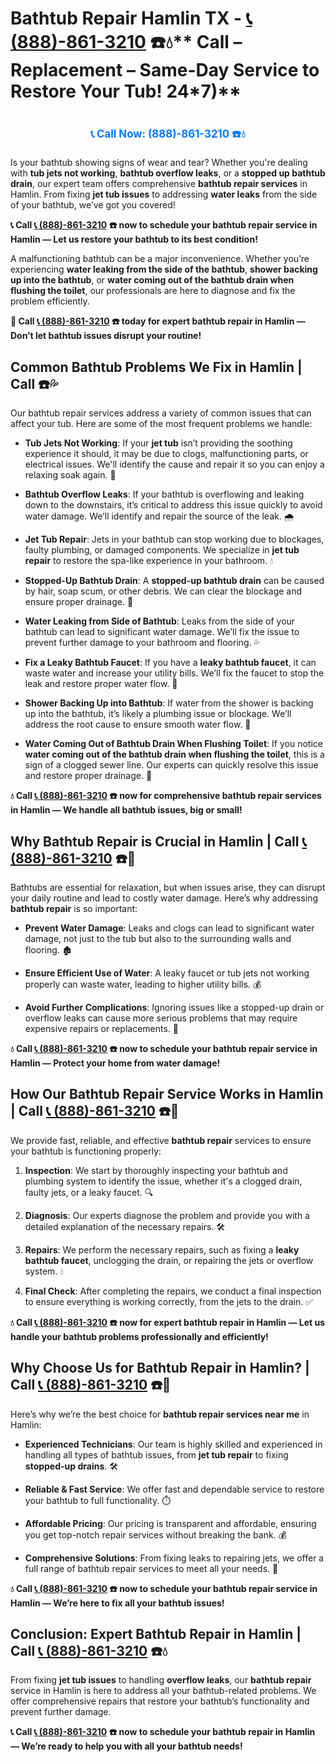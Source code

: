 # Bathtub Repair Hamlin TX - [📞 (888)-861-3210](https://plumbing-texas-3210.netlify.app) ☎️💧** Call – Replacement – Same-Day Service to Restore Your Tub! 24*7)**
# 

<p align="center" style="font-size: 1.2em; font-weight: bold; margin: 20px 0;">
  <a href="https://plumbing-texas-3210.netlify.app" target="_blank" style="color: #007BFF; text-decoration: none;">📞 Call Now: (888)-861-3210 ☎️💧</a>
</p>

Is your bathtub showing signs of wear and tear? Whether you're dealing with **tub jets not working**, **bathtub overflow leaks**, or a **stopped up bathtub drain**, our expert team offers comprehensive **bathtub repair services** in Hamlin. From fixing **jet tub issues** to addressing **water leaks** from the side of your bathtub, we’ve got you covered!

**📞 Call [📞 (888)-861-3210](https://plumbing-texas-3210.netlify.app) ☎️ now to schedule your bathtub repair service in Hamlin — Let us restore your bathtub to its best condition!**

A malfunctioning bathtub can be a major inconvenience. Whether you’re experiencing **water leaking from the side of the bathtub**, **shower backing up into the bathtub**, or **water coming out of the bathtub drain when flushing the toilet**, our professionals are here to diagnose and fix the problem efficiently.

**🚨 Call [📞 (888)-861-3210](https://plumbing-texas-3210.netlify.app) ☎️ today for expert bathtub repair in Hamlin — Don’t let bathtub issues disrupt your routine!**

## **Common Bathtub Problems We Fix in Hamlin | Call  ☎️💦**

Our bathtub repair services address a variety of common issues that can affect your tub. Here are some of the most frequent problems we handle:

- **Tub Jets Not Working**: If your **jet tub** isn’t providing the soothing experience it should, it may be due to clogs, malfunctioning parts, or electrical issues. We'll identify the cause and repair it so you can enjoy a relaxing soak again. 🛁

- **Bathtub Overflow Leaks**: If your bathtub is overflowing and leaking down to the downstairs, it’s critical to address this issue quickly to avoid water damage. We’ll identify and repair the source of the leak. 🌧️

- **Jet Tub Repair**: Jets in your bathtub can stop working due to blockages, faulty plumbing, or damaged components. We specialize in **jet tub repair** to restore the spa-like experience in your bathroom. 💧

- **Stopped-Up Bathtub Drain**: A **stopped-up bathtub drain** can be caused by hair, soap scum, or other debris. We can clear the blockage and ensure proper drainage. 🚿

- **Water Leaking from Side of Bathtub**: Leaks from the side of your bathtub can lead to significant water damage. We’ll fix the issue to prevent further damage to your bathroom and flooring. 💦

- **Fix a Leaky Bathtub Faucet**: If you have a **leaky bathtub faucet**, it can waste water and increase your utility bills. We’ll fix the faucet to stop the leak and restore proper water flow. 🔧

- **Shower Backing Up into Bathtub**: If water from the shower is backing up into the bathtub, it’s likely a plumbing issue or blockage. We’ll address the root cause to ensure smooth water flow. 🚿

- **Water Coming Out of Bathtub Drain When Flushing Toilet**: If you notice **water coming out of the bathtub drain when flushing the toilet**, this is a sign of a clogged sewer line. Our experts can quickly resolve this issue and restore proper drainage. 🚽

**💧 Call [📞 (888)-861-3210](https://plumbing-texas-3210.netlify.app) ☎️ now for comprehensive bathtub repair services in Hamlin — We handle all bathtub issues, big or small!**

## **Why Bathtub Repair is Crucial in Hamlin | Call [📞 (888)-861-3210](https://plumbing-texas-3210.netlify.app) ☎️🔧**

Bathtubs are essential for relaxation, but when issues arise, they can disrupt your daily routine and lead to costly water damage. Here’s why addressing **bathtub repair** is so important:

- **Prevent Water Damage**: Leaks and clogs can lead to significant water damage, not just to the tub but also to the surrounding walls and flooring. 🏚️

- **Ensure Efficient Use of Water**: A leaky faucet or tub jets not working properly can waste water, leading to higher utility bills. 💰

- **Avoid Further Complications**: Ignoring issues like a stopped-up drain or overflow leaks can cause more serious problems that may require expensive repairs or replacements. 🔧

**💧 Call [📞 (888)-861-3210](https://plumbing-texas-3210.netlify.app) ☎️ now to schedule your bathtub repair service in Hamlin — Protect your home from water damage!**

## **How Our Bathtub Repair Service Works in Hamlin | Call [📞 (888)-861-3210](https://plumbing-texas-3210.netlify.app) ☎️🔧**

We provide fast, reliable, and effective **bathtub repair** services to ensure your bathtub is functioning properly:

1. **Inspection**: We start by thoroughly inspecting your bathtub and plumbing system to identify the issue, whether it's a clogged drain, faulty jets, or a leaky faucet. 🔍

2. **Diagnosis**: Our experts diagnose the problem and provide you with a detailed explanation of the necessary repairs. 🛠️

3. **Repairs**: We perform the necessary repairs, such as fixing a **leaky bathtub faucet**, unclogging the drain, or repairing the jets or overflow system. 💧

4. **Final Check**: After completing the repairs, we conduct a final inspection to ensure everything is working correctly, from the jets to the drain. ✅

**💧 Call [📞 (888)-861-3210](https://plumbing-texas-3210.netlify.app) ☎️ now for expert bathtub repair in Hamlin — Let us handle your bathtub problems professionally and efficiently!**

## **Why Choose Us for Bathtub Repair in Hamlin? | Call [📞 (888)-861-3210](https://plumbing-texas-3210.netlify.app) ☎️🌟**

Here’s why we’re the best choice for **bathtub repair services near me** in Hamlin:

- **Experienced Technicians**: Our team is highly skilled and experienced in handling all types of bathtub issues, from **jet tub repair** to fixing **stopped-up drains**. 🛠️

- **Reliable & Fast Service**: We offer fast and dependable service to restore your bathtub to full functionality. ⏱️

- **Affordable Pricing**: Our pricing is transparent and affordable, ensuring you get top-notch repair services without breaking the bank. 💰

- **Comprehensive Solutions**: From fixing leaks to repairing jets, we offer a full range of bathtub repair services to meet all your needs. 🔧

**💧 Call [📞 (888)-861-3210](https://plumbing-texas-3210.netlify.app) ☎️ now to schedule your bathtub repair service in Hamlin — We’re here to fix all your bathtub issues!**

## **Conclusion: Expert Bathtub Repair in Hamlin | Call [📞 (888)-861-3210](https://plumbing-texas-3210.netlify.app) ☎️💧**

From fixing **jet tub issues** to handling **overflow leaks**, our **bathtub repair** service in Hamlin is here to address all your bathtub-related problems. We offer comprehensive repairs that restore your bathtub’s functionality and prevent further damage.

**📞 Call [📞 (888)-861-3210](https://plumbing-texas-3210.netlify.app) ☎️ now to schedule your bathtub repair in Hamlin — We’re ready to help you with all your bathtub needs!**
